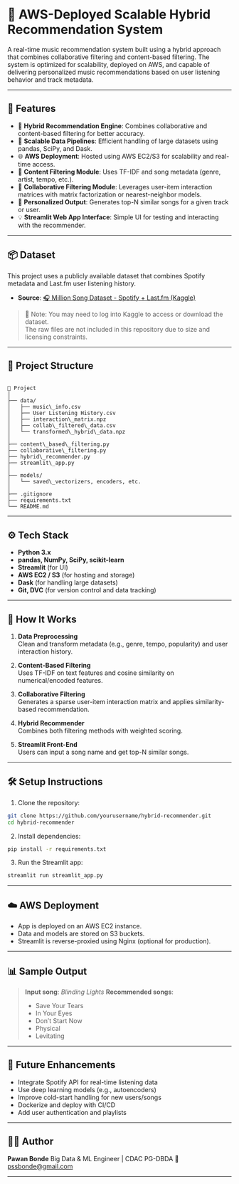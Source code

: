 # 🎵 AWS-Deployed Scalable Hybrid Recommendation System

A real-time music recommendation system built using a hybrid approach that combines collaborative filtering and content-based filtering. The system is optimized for scalability, deployed on AWS, and capable of delivering personalized music recommendations based on user listening behavior and track metadata.

---

## 🚀 Features

- 🔄 **Hybrid Recommendation Engine**: Combines collaborative and content-based filtering for better accuracy.
- 💾 **Scalable Data Pipelines**: Efficient handling of large datasets using pandas, SciPy, and Dask.
- 🌐 **AWS Deployment**: Hosted using AWS EC2/S3 for scalability and real-time access.
- 🎯 **Content Filtering Module**: Uses TF-IDF and song metadata (genre, artist, tempo, etc.).
- 👥 **Collaborative Filtering Module**: Leverages user-item interaction matrices with matrix factorization or nearest-neighbor models.
- 🧠 **Personalized Output**: Generates top-N similar songs for a given track or user.
- 💡 **Streamlit Web App Interface**: Simple UI for testing and interacting with the recommender.

---

## 📦 Dataset

This project uses a publicly available dataset that combines Spotify metadata and Last.fm user listening history.

- **Source**: [🎧 Million Song Dataset - Spotify + Last.fm (Kaggle)](https://www.kaggle.com/datasets/undefinenull/million-song-dataset-spotify-lastfm)

> 🔑 Note: You may need to log into Kaggle to access or download the dataset.  
> The raw files are not included in this repository due to size and licensing constraints.

---

## 📁 Project Structure

```

📂 Project
│
├── data/
│   ├── music\_info.csv
│   ├── User Listening History.csv
│   ├── interaction\_matrix.npz
│   ├── collab\_filtered\_data.csv
│   └── transformed\_hybrid\_data.npz
│
├── content\_based\_filtering.py
├── collaborative\_filtering.py
├── hybrid\_recommender.py
├── streamlit\_app.py
│
├── models/
│   └── saved\_vectorizers, encoders, etc.
│
├── .gitignore
├── requirements.txt
└── README.md

````

---

## ⚙️ Tech Stack

- **Python 3.x**
- **pandas, NumPy, SciPy, scikit-learn**
- **Streamlit** (for UI)
- **AWS EC2 / S3** (for hosting and storage)
- **Dask** (for handling large datasets)
- **Git, DVC** (for version control and data tracking)

---

## 🧠 How It Works

1. **Data Preprocessing**  
   Clean and transform metadata (e.g., genre, tempo, popularity) and user interaction history.

2. **Content-Based Filtering**  
   Uses TF-IDF on text features and cosine similarity on numerical/encoded features.

3. **Collaborative Filtering**  
   Generates a sparse user-item interaction matrix and applies similarity-based recommendation.

4. **Hybrid Recommender**  
   Combines both filtering methods with weighted scoring.

5. **Streamlit Front-End**  
   Users can input a song name and get top-N similar songs.

---

## 🛠️ Setup Instructions

1. Clone the repository:
```bash
git clone https://github.com/yourusername/hybrid-recommender.git
cd hybrid-recommender
````

2. Install dependencies:

```bash
pip install -r requirements.txt
```

3. Run the Streamlit app:

```bash
streamlit run streamlit_app.py
```

---

## ☁️ AWS Deployment

* App is deployed on an AWS EC2 instance.
* Data and models are stored on S3 buckets.
* Streamlit is reverse-proxied using Nginx (optional for production).

---

## 📊 Sample Output

> **Input song**: *Blinding Lights*
> **Recommended songs**:
>
> * Save Your Tears
> * In Your Eyes
> * Don’t Start Now
> * Physical
> * Levitating

---

## 🧪 Future Enhancements

* Integrate Spotify API for real-time listening data
* Use deep learning models (e.g., autoencoders)
* Improve cold-start handling for new users/songs
* Dockerize and deploy with CI/CD
* Add user authentication and playlists

---

## 🙋‍♂️ Author

**Pawan Bonde**
Big Data & ML Engineer | CDAC PG-DBDA
📧 [pssbonde@gmail.com](mailto:pssbonde@gmail.com)

---


